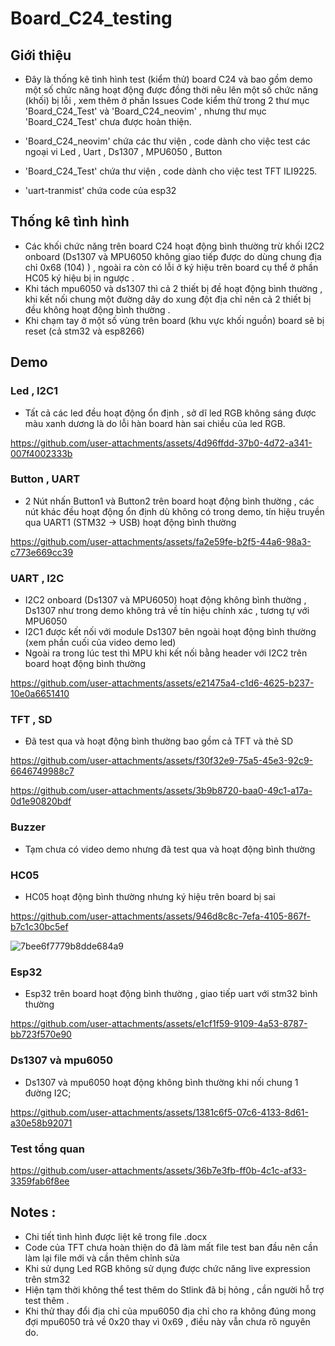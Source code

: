 # Board_C24_testing
## Giới thiệu 
   - Đây là thống kê tình hình test (kiểm thử) board C24 và bao gồm demo một số chức năng hoạt động được đồng thời nêu lên một số chức năng (khối) bị lỗi , xem thêm ở phần Issues 
  Code kiểm thử trong 2 thư mục 'Board_C24_Test' và 'Board_C24_neovim'  , nhưng thư mục 'Board_C24_Test' chưa được hoàn thiện.
  
   - 'Board_C24_neovim' chứa các thư viện , code dành cho việc test các ngoại vi Led , Uart , Ds1307 , MPU6050 , Button
   - 'Board_C24_Test' chứa thư viện , code dành cho việc test TFT ILI9225.
   - 'uart-tranmist' chứa code của esp32 
  
## Thống kê tình hình 

  - Các khối chức năng trên board C24 hoạt động bình thường trừ khối I2C2 onboard (Ds1307 và MPU6050 không giao tiếp được do dùng chung địa chỉ 0x68 (104) ) , ngoài ra còn có lỗi ở ký hiệu trên board cụ thể ở phần HC05 ký hiệu bị in ngược .
  - Khi tách mpu6050 và ds1307 thì cả 2 thiết bị đề hoạt động bình thường , khi kết nối chung một đường dây do xung đột địa chỉ nên cả 2 thiết bị đều không hoạt động bình thường .
  - Khi chạm tay ở một số vùng trên board (khu vực khối nguồn) board sẽ bị reset (cả stm32 và esp8266)

  
## Demo 

### Led , I2C1
 - Tất cả các led đều hoạt động ổn định , sở dĩ led RGB không sáng được màu xanh dương là do lỗi hàn board hàn sai chiều của led RGB.
  
https://github.com/user-attachments/assets/4d96ffdd-37b0-4d72-a341-007f4002333b

### Button , UART
  - 2 Nút nhấn Button1 và Button2 trên board hoạt động bình thường , các nút khác đều hoạt động ổn định dù không có trong demo, tín hiệu truyền qua UART1 (STM32 -> USB) hoạt động bình thường

https://github.com/user-attachments/assets/fa2e59fe-b2f5-44a6-98a3-c773e669cc39


### UART , I2C 
  - I2C2 onboard (Ds1307 và MPU6050) hoạt động không bình thường , Ds1307 như trong demo không trả về tín hiệu chính xác , tương tự với MPU6050 
  - I2C1 được kết nối với module Ds1307 bên ngoài hoạt động bình thường (xem phần cuối của video demo led)
  - Ngoài ra trong lúc test thì MPU khi kết nối bằng header với I2C2 trên board hoạt động bình thường

https://github.com/user-attachments/assets/e21475a4-c1d6-4625-b237-10e0a6651410


### TFT , SD
  - Đã test qua và hoạt động bình thường bao gồm cả TFT và thẻ SD 


https://github.com/user-attachments/assets/f30f32e9-75a5-45e3-92c9-6646749988c7


https://github.com/user-attachments/assets/3b9b8720-baa0-49c1-a17a-0d1e90820bdf



### Buzzer
  - Tạm chưa có video demo nhưng đã test qua và hoạt động bình thường

### HC05
  - HC05 hoạt động bình thường nhưng ký hiệu trên board bị sai 
  

https://github.com/user-attachments/assets/946d8c8c-7efa-4105-867f-b7c1c30bc5ef


  ![7bee6f7779b8dde684a9](https://github.com/user-attachments/assets/641131f6-7fa7-41f3-86e0-e5adf9844518)

### Esp32 
  - Esp32 trên board hoạt động bình thường , giao tiếp uart với stm32 bình thường

    

https://github.com/user-attachments/assets/e1cf1f59-9109-4a53-8787-bb723f570e90



### Ds1307 và mpu6050 
   - Ds1307 và mpu6050 hoạt động không bình thường khi nối chung 1 đường I2C;
     

https://github.com/user-attachments/assets/1381c6f5-07c6-4133-8d61-a30e58b92071



### Test tổng quan 



https://github.com/user-attachments/assets/36b7e3fb-ff0b-4c1c-af33-3359fab6f8ee



## Notes : 
   - Chi tiết tình hình được liệt kê trong file .docx
   - Code của TFT chưa hoàn thiện do đã làm mất file test ban đầu nên cần làm lại file mới và cần thêm chỉnh sửa 
   - Khi sử dụng Led RGB không sử dụng được chức năng live expression trên stm32 
   - Hiện tạm thời không thể test thêm do Stlink đã bị hỏng , cần người hỗ trợ test thêm .
   - Khi thử thay đổi địa chỉ của mpu6050 địa chỉ cho ra không đúng mong đợi mpu6050 trả về 0x20 thay vì 0x69 , điều này vẫn chưa rõ nguyên do.

    
  
